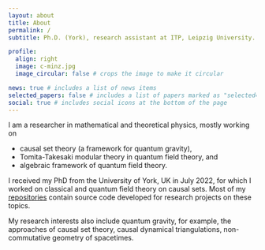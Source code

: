 ```yaml
---
layout: about
title: About
permalink: /
subtitle: Ph.D. (York), research assistant at ITP, Leipzig University.

profile:
  align: right
  image: c-minz.jpg
  image_circular: false # crops the image to make it circular

news: true # includes a list of news items
selected_papers: false # includes a list of papers marked as "selected={true}"
social: true # includes social icons at the bottom of the page
---
```


I am a researcher in mathematical and theoretical physics, mostly working on 
- causal set theory (a framework for quantum gravity),
- Tomita-Takesaki modular theory in quantum field theory, and
- algebraic framework of quantum field theory.

I received my PhD from the University of York, UK in July 2022, for which I worked on classical and quantum field theory on causal sets.
Most of my [repositories](/repositories/) contain source code developed for research projects on these topics. 

My research interests also include quantum gravity, for example, the approaches of causal set theory, causal dynamical triangulations, non-commutative geometry of spacetimes. 
